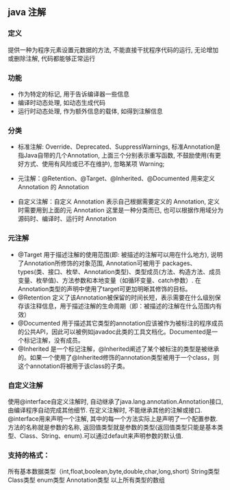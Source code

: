 ## java 注解

### 定义
提供一种为程序元素设置元数据的方法, 不能直接干扰程序代码的运行, 无论增加或删除注解, 代码都能够正常运行
  
### 功能
  - 作为特定的标记, 用于告诉编译器一些信息
  - 编译时动态处理, 如动态生成代码
  - 运行时动态处理, 作为额外信息的载体, 如得到注解信息
  
### 分类
  - 标准注解: Override、Deprecated、SuppressWarnings,
  标准Annotation是指Java自带的几个Annotation, 上面三个分别表示重写函数, 不鼓励使用(有更好方式、使用有风险或已不在维护), 忽略某项 Warning;
  
  - 元注解：@Retention、@Target、@Inherited、@Documented 用来定义 Annotation 的 Annotation
 
 - 自定义注解：自定义 Annotation 表示自己根据需要定义的 Annotation, 定义时需要用到上面的元 Annotation 这里是一种分类而已, 也可以根据作用域分为源码时、编译时、运行时 Annotation

### 元注解
  - @Target 用于描述注解的使用范围(即: 被描述的注解可以用在什么地方), 说明了Annotation所修饰的对象范围, 
  Annotation可被用于 packages、types(类、接口、枚举、Annotation类型)、类型成员(方法、构造方法、成员变量、枚举值)、方法参数和本地变量（如循环变量、catch参数）. 在Annotation类型的声明中使用了target可更加明晰其修饰的目标。
  - @Retention 定义了该Annotation被保留的时间长短，表示需要在什么级别保存该注释信息，用于描述注解的生命周期（即：被描述的注解在什么范围内有效）
  - @Documented 用于描述其它类型的annotation应该被作为被标注的程序成员的公共API，因此可以被例如javadoc此类的工具文档化。Documented是一个标记注解，没有成员。
  - @Inherited 是一个标记注解，@Inherited阐述了某个被标注的类型是被继承的。如果一个使用了@Inherited修饰的annotation类型被用于一个class，则这个annotation将被用于该class的子类。

### 自定义注解
使用@interface自定义注解时, 自动继承了java.lang.annotation.Annotation接口, 由编译程序自动完成其他细节. 
在定义注解时, 不能继承其他的注解或接口. @interface用来声明一个注解, 其中的每一个方法实际上是声明了一个配置参数.
方法的名称就是参数的名称, 返回值类型就是参数的类型(返回值类型只能是基本类型、Class、String、enum).可以通过default来声明参数的默认值.

### 支持的格式：
所有基本数据类型（int,float,boolean,byte,double,char,long,short)
String类型
Class类型
enum类型
Annotation类型
以上所有类型的数组
